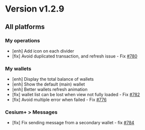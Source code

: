 # Version v1.2.9

## All platforms

### My operations

- [enh] Add icon on each divider 
- [fix] Avoid duplicated transaction, and refresh issue - Fix [#780](https://git.duniter.org/clients/cesium-grp/cesium/issues/780)

### My wallets

- [enh] Display the total balance of wallets
- [enh] Show the default (main) wallet 
- [enh] Better wallets refresh animation
- [fix] wallet list can be lost when view not fully loaded - Fix [#782](https://git.duniter.org/clients/cesium-grp/cesium/issues/782) 
- [fix] Avoid multiple error when failed - Fix [#776](https://git.duniter.org/clients/cesium-grp/cesium/issues/776) 

### Cesium+ > Messages

- [fix] Fix sending message from a secondary wallet - fix [#784](https://git.duniter.org/clients/cesium-grp/cesium/issues/784) 